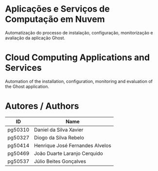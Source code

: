 # Aplicações e Serviços de Computação em Nuvem
Automatização do processo de instalação, configuração, monitorização e avaliação da aplicação Ghost. 

# Cloud Computing Applications and Services
Automation of the installation, configuration, monitoring and evaluation of the Ghost application.

# Autores / Authors
| ID | Name |
|----|------|
| pg50310 | Daniel da Silva Xavier |
| pg50327 | Diogo da Silva Rebelo |
| pg50414 | Henrique José Fernandes Alvelos |
| pg50469 | João Duarte Laranjo Cerquido |
| pg50537 | Júlio Beites Gonçalves |
